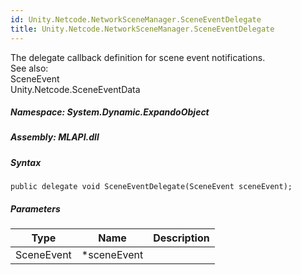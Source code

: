 ```yaml
---  
id: Unity.Netcode.NetworkSceneManager.SceneEventDelegate  
title: Unity.Netcode.NetworkSceneManager.SceneEventDelegate  
---
```


<div class="markdown level0 summary">

The delegate callback definition for scene event notifications.  
See also:  
SceneEvent  
Unity.Netcode.SceneEventData

</div>

<div class="markdown level0 conceptual">

</div>

##### **Namespace**: System.Dynamic.ExpandoObject

##### **Assembly**: MLAPI.dll

##### Syntax

``` lang-csharp
public delegate void SceneEventDelegate(SceneEvent sceneEvent);
```

##### Parameters

| Type       | Name         | Description |
|------------|--------------|-------------|
| SceneEvent | \*sceneEvent |             |
